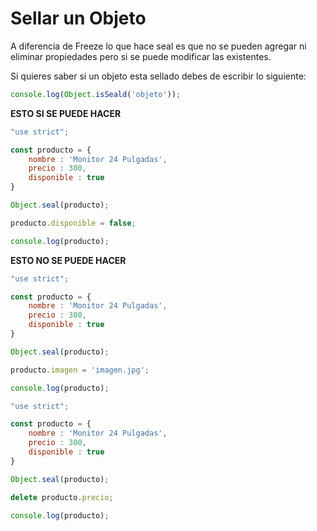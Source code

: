 # Sellar un Objeto

A diferencia de Freeze lo que hace seal es que no se pueden agregar ni eliminar propiedades pero si se puede modificar las existentes.

Si quieres saber si un objeto esta sellado debes de escribir lo siguiente:

```jsx
console.log(Object.isSeald('objeto'));
```

**ESTO SI SE PUEDE HACER**

```jsx
"use strict";

const producto = {
    nombre : 'Monitor 24 Pulgadas',
    precio : 300,
    disponible : true
}

Object.seal(producto);

producto.disponible = false;

console.log(producto);
```

**ESTO NO SE PUEDE HACER**

```jsx
"use strict";

const producto = {
    nombre : 'Monitor 24 Pulgadas',
    precio : 300,
    disponible : true
}

Object.seal(producto);

producto.imagen = 'imagen.jpg';

console.log(producto);
```

```jsx
"use strict";

const producto = {
    nombre : 'Monitor 24 Pulgadas',
    precio : 300,
    disponible : true
}

Object.seal(producto);

delete producto.precio;

console.log(producto);
```
